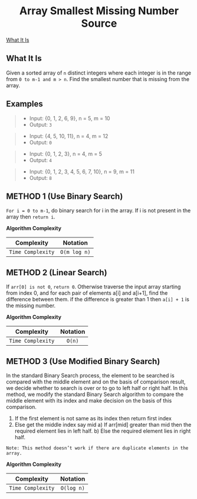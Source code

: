 <h1 align="center">Array Smallest Missing Number Source</h1>

[What It Is](#what-it-is)

## What It Is

Given a sorted array of `n` distinct integers where each integer is in the range from `0 to m-1 and m > n`. Find the smallest number that is missing from the array.

Examples
--------------------------

> * Input: {0, 1, 2, 6, 9}, n = 5, m = 10
> * Output: `3`

> * Input: {4, 5, 10, 11}, n = 4, m = 12
> * Output: `0`

> * Input: {0, 1, 2, 3}, n = 4, m = 5
> * Output: `4`

> * Input: {0, 1, 2, 3, 4, 5, 6, 7, 10}, n = 9, m = 11
> * Output: `8`

METHOD 1 (Use Binary Search)
--------------------------

`For i = 0 to m-1`, do binary search for i in the array. If i is not present in the array then `return i`.

**Algorithm Complexity**

| Complexity	    | Notation     |
| ----------------- |:------------:|
| `Time Complexity`	| `O(m log n)` |

METHOD 2 (Linear Search)
--------------------------

If `arr[0] is not 0`, `return 0`. Otherwise traverse the input array starting from index 0, and for each pair of elements a[i] and a[i+1], find the difference between them. if the difference is greater than 1 then `a[i] + 1` is the missing number.

**Algorithm Complexity**

| Complexity	    | Notation     |
| ----------------- |:------------:|
| `Time Complexity`	| `O(n)`       |

METHOD 3 (Use Modified Binary Search)
--------------------------

In the standard Binary Search process, the element to be searched is compared with the middle element and on the basis of comparison result, we decide whether to search is over or to go to left half or right half.
In this method, we modify the standard Binary Search algorithm to compare the middle element with its index and make decision on the basis of this comparison.

1) If the first element is not same as its index then return first index
2) Else get the middle index say mid
    a) If arr[mid] greater than mid then the required element lies in left half.
    b) Else the required element lies in right half.

`Note: This method doesn’t work if there are duplicate elements in the array.`

**Algorithm Complexity**

| Complexity	    | Notation     |
| ----------------- |:------------:|
| `Time Complexity`	| `O(log n)`   |

